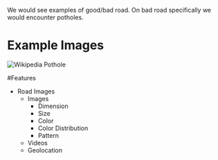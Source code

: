 
We would see examples of good/bad road. On bad road specifically we would encounter potholes.

# Example Images
![Wikipedia Pothole](https://en.wikipedia.org/wiki/Pothole#/media/File:Pothole.jpg)

#Features
* Road Images 
  * Images
    * Dimension
    * Size
    * Color
    * Color Distribution
    * Pattern
  * Videos
  * Geolocation 

